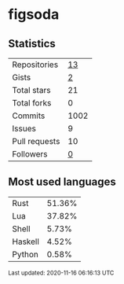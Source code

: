 # figsoda


## Statistics

<table>
    <tr>
        <td>Repositories</td>
        <td><a href="https://github.com/figsoda?tab=repositories">13</a></td>
    </tr>
    <tr>
        <td>Gists</td>
        <td><a href="https://gist.github.com/figsoda">2</a></td>
    </tr>
    <tr>
        <td>Total stars</td>
        <td>21</td>
    </tr>
    <tr>
        <td>Total forks</td>
        <td>0</td>
    </tr>
    <tr>
        <td>Commits</td>
        <td>1002</td>
    </tr>
    <tr>
        <td>Issues</td>
        <td>9</td>
    </tr>
    <tr>
        <td>Pull requests</td>
        <td>10</td>
    </tr>
    <tr>
        <td>Followers</td>
        <td><a href="https://github.com/figsoda?tab=followers">0</a></td>
    </tr>
</table>


## Most used languages

<table>
<tr><td>Rust</td><td>51.36%</td></tr>
<tr><td>Lua</td><td>37.82%</td></tr>
<tr><td>Shell</td><td>5.73%</td></tr>
<tr><td>Haskell</td><td>4.52%</td></tr>
<tr><td>Python</td><td>0.58%</td></tr>
</table>


<sub>Last updated: 2020-11-16 06:16:13 UTC</sub>
